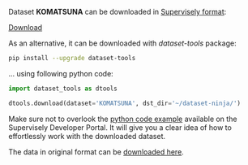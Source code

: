 Dataset **KOMATSUNA** can be downloaded in [Supervisely format](https://developer.supervisely.com/api-references/supervisely-annotation-json-format):

 [Download](https://assets.supervisely.com/supervisely-supervisely-assets-public/teams_storage/j/5/hW/yfFBoMKIVCEkLrtAQFhd0XfuYWX4fBAcRodbvNe70baxxVGn25nCazvNylreaK2el90OurpXHe7Ux3w688jV6nynPW8vBwpTWXW1s4k5h6iYloETmQXb1ljQXy9A.tar)

As an alternative, it can be downloaded with *dataset-tools* package:
``` bash
pip install --upgrade dataset-tools
```

... using following python code:
``` python
import dataset_tools as dtools

dtools.download(dataset='KOMATSUNA', dst_dir='~/dataset-ninja/')
```
Make sure not to overlook the [python code example](https://developer.supervisely.com/getting-started/python-sdk-tutorials/iterate-over-a-local-project) available on the Supervisely Developer Portal. It will give you a clear idea of how to effortlessly work with the downloaded dataset.

The data in original format can be [downloaded here](https://limu.ait.kyushu-u.ac.jp/~agri/komatsuna/).
